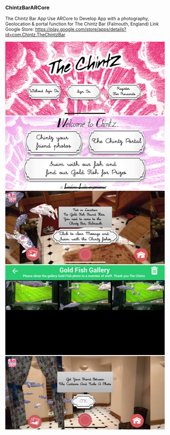 ### ChintzBarARCore

The Chintz Bar App Use ARCore to Develop App with a photography, Geolocation & portal function for The Chintz Bar (Falmouth, England)
Link Google Store: 
https://play.google.com/store/apps/details?id=com.Chintz.TheChintzBar

![Alt text](PreviewImage/1.jpg?raw=true "Preview1")
![Alt text](PreviewImage/2.jpg?raw=true "Preview2")
![Alt text](PreviewImage/3.jpg?raw=true "Preview3")
![Alt text](PreviewImage/4.jpg?raw=true "Preview4")
![Alt text](PreviewImage/5.jpg?raw=true "Preview5")
